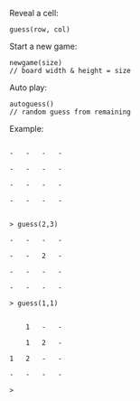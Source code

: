 Reveal a cell:
```
guess(row, col)
```
Start a new game:
```
newgame(size)
// board width & height = size
```
Auto play:
```
autoguess()
// random guess from remaining
```

Example:
```

-   -   -   -

-   -   -   -

-   -   -   -

-   -   -   -


> guess(2,3)

-   -   -   -

-   -   2   -

-   -   -   -

-   -   -   -

> guess(1,1)


    1   -   -

    1   2   -

1   2   -   -

-   -   -   -

> 

```
